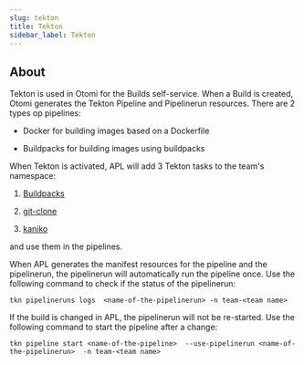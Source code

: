 ```yaml
---
slug: tekton
title: Tekton
sidebar_label: Tekton
---
```


## About

Tekton is used in Otomi for the Builds self-service. When a Build is created, Otomi generates the Tekton Pipeline and Pipelinerun resources. There are 2 types op pipelines:

- Docker for building images based on a Dockerfile

- Buildpacks for building images using buildpacks

When Tekton is activated, APL will add 3 Tekton tasks to the team's namespace:

1. [Buildpacks](https://github.com/tektoncd/catalog/tree/main/task/buildpacks/0.6)

2. [git-clone](https://github.com/tektoncd/catalog/tree/main/task/git-clone/0.9)

3. [kaniko](https://github.com/tektoncd/catalog/tree/main/task/kaniko/0.6)


and use them in the pipelines.

When APL generates the manifest resources for the pipeline and the pipelinerun, the pipelinerun will automatically run the pipeline once. Use the following command to check if the status of the pipelinerun:

```
tkn pipelineruns logs  <name-of-the-pipelinerun> -n team-<team name>
```

If the build is changed in APL, the pipelinerun will not be re-started. Use the following command to start the pipeline after a change:

```
tkn pipeline start <name-of-the-pipeline>  --use-pipelinerun <name-of-the-pipelinerun>  -n team-<team name>
```